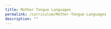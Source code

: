 ```yaml
---
title: Mother Tongue Languages
permalink: /curriculum/Mother-Tongue-Languages
description: ""
---
```

